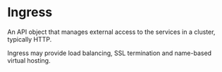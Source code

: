 # Ingress

An API object that manages external access to the services in a cluster, typically HTTP.

Ingress may provide load balancing, SSL termination and name-based virtual hosting.